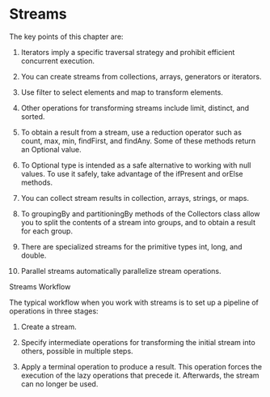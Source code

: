 # Streams

The key points of this chapter are:

1. Iterators imply a specific traversal strategy and prohibit efficient concurrent execution.

2. You can create streams from collections, arrays, generators or iterators.

3. Use filter to select elements and map to transform elements.

4. Other operations for transforming streams include limit, distinct, and sorted.

5. To obtain a result from a stream, use a reduction operator such as count, max, min,
findFirst, and findAny. Some of these methods return an Optional value.

6. To Optional type is intended as a safe alternative to working with null values. To use
it safely, take advantage of the ifPresent and orElse methods.

7. You can collect stream results in collection, arrays, strings, or maps.

8. To groupingBy and partitioningBy methods of the Collectors class allow you to split
the contents of a stream into groups, and to obtain a result for each group.

9. There are specialized streams for the primitive types int, long, and double.

10. Parallel streams automatically parallelize stream operations.


Streams Workflow

The typical workflow when you work with streams is to set up a pipeline of operations
in three stages:

1. Create a stream.

2. Specify intermediate operations for transforming the initial stream into others,
possible in multiple steps.

3. Apply a terminal operation to produce a result. This operation forces the execution
of the lazy operations that precede it. Afterwards, the stream can no longer be used.







